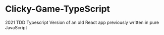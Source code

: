 # Clicky-Game-TypeScript
2021 TDD Typescript Version of an old React app previously written in pure JavaScript
